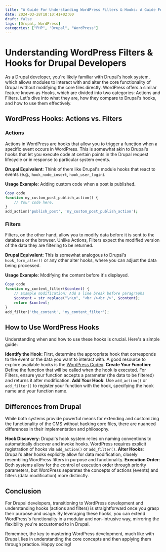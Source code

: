 ```yaml
---
title: "A Guide For Understanding WordPress Filters & Hooks: A Guide For Drupal Developers"
date: 2024-03-28T18:10:41+02:00
draft: false
tags: [Drupal, WordPress]
categories: ["PHP", "Drupal", "WordPress"]
---
```


# Understanding WordPress Filters & Hooks for Drupal Developers
As a Drupal developer, you're likely familiar with Drupal's hook system, which allows modules to interact with and alter the core functionality of Drupal without modifying the core files directly. WordPress offers a similar feature known as Hooks, which are divided into two categories: Actions and Filters. Let's dive into what they are, how they compare to Drupal's hooks, and how to use them effectively.

## WordPress Hooks: Actions vs. Filters
### Actions
Actions in WordPress are hooks that allow you to trigger a function when a specific event occurs in WordPress. This is somewhat akin to Drupal's hooks that let you execute code at certain points in the Drupal request lifecycle or in response to particular system events.

**Drupal Equivalent**: Think of them like Drupal's module hooks that react to events (e.g., `hook_node_insert`, `hook_user_login`).

**Usage Example**: Adding custom code when a post is published.

``` php
Copy code
function my_custom_post_publish_action() {
    // Your code here.
}
add_action('publish_post', 'my_custom_post_publish_action');
```
### Filters
Filters, on the other hand, allow you to modify data before it is sent to the database or the browser. Unlike Actions, Filters expect the modified version of the data they are filtering to be returned.

**Drupal Equivalent**: This is somewhat analogous to Drupal's `hook_form_alter()` or any other alter hooks, where you can adjust the data being processed.

**Usage Example**: Modifying the content before it's displayed.

``` php
Copy code
function my_content_filter($content) {
    // Example modification: Add a line break before paragraphs
    $content = str_replace("\n\n", "<br /><br />", $content);
    return $content;
}
add_filter('the_content', 'my_content_filter');
```
## How to Use WordPress Hooks
Understanding when and how to use these hooks is crucial. Here's a simple guide:

**Identify the Hook**: First, determine the appropriate hook that corresponds to the event or the data you want to interact with. A good resource to explore available hooks is the [WordPress Codex](https://codex.wordpress.org/Main_Page).
**Create Your Function**: Define the function that will be called when the hook is executed. For Filters, ensure your function accepts a parameter (the data to be filtered) and returns it after modification.
**Add Your Hook**: Use `add_action()` or `add_filter()` to register your function with the hook, specifying the hook name and your function name.
## Differences from Drupal
While both systems provide powerful means for extending and customizing the functionality of the CMS without hacking core files, there are nuanced differences in their implementation and philosophy.

**Hook Discovery**: Drupal's hook system relies on naming conventions to automatically discover and invoke hooks. WordPress requires explicit registration of hooks via `add_action()` or `add_filter()`.
**Alter Hooks**: Drupal's alter hooks explicitly allow for data modification, closely resembling WordPress filters in purpose and functionality.
**Execution Order**: Both systems allow for the control of execution order through priority parameters, but WordPress separates the concepts of actions (events) and filters (data modification) more distinctly.
## Conclusion
For Drupal developers, transitioning to WordPress development and understanding hooks (actions and filters) is straightforward once you grasp their purpose and usage. By leveraging these hooks, you can extend WordPress's functionality in a modular and non-intrusive way, mirroring the flexibility you're accustomed to in Drupal.

Remember, the key to mastering WordPress development, much like with Drupal, lies in understanding the core concepts and then applying them through practice. Happy coding!
